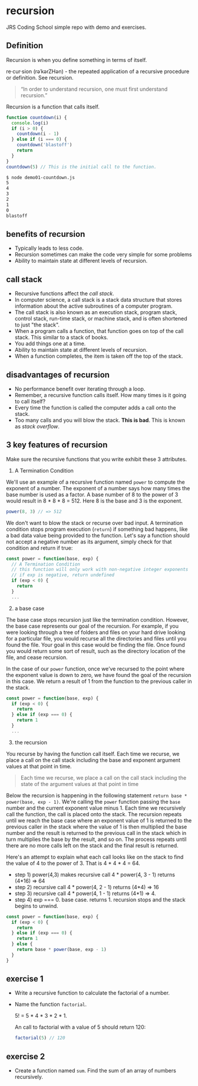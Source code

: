 # recursion

JRS Coding School simple repo with demo and exercises.

## Definition

Recursion is when you define something in terms of itself.

re·cur·sion (rəˈkərZHən) - the repeated application of a recursive procedure or definition. See recursion.

> “In order to understand recursion, one must first understand recursion.”

Recursion is a function that calls itself.

```js
function countdown(i) {
  console.log(i)
  if (i > 0) {
    countdown(i - 1)
  } else if (i === 0) {
    countdown('blastoff')
    return
  }
}
countdown(5) // This is the initial call to the function.
```

```bash
$ node demo01-countdown.js
5
4
3
2
1
0
blastoff
```

## benefits of recursion

* Typically leads to less code.
* Recursion sometimes can make the code very simple for some problems
* Ability to maintain state at different levels of recursion.

## call stack

* Recursive functions affect the _call stack_.
* In computer science, a call stack is a stack data structure that stores information about the active subroutines of a computer program.
* The call stack is also known as an execution stack, program stack, control stack, run-time stack, or machine stack, and is often shortened to just "the stack".
* When a program calls a function, that function goes on top of the call stack. This similar to a stack of books.
* You add things one at a time.
* Ability to maintain state at different levels of recursion.
* When a function completes, the item is taken off the top of the stack.

## disadvantages of recursion

* No performance benefit over iterating through a loop.
* Remember, a recursive function calls itself. How many times is it going to call itself?
* Every time the function is called the computer adds a call onto the stack.
* Too many calls and you will blow the stack. **This is bad**. This is known as _stack overflow_.

## 3 key features of recursion

Make sure the recursive functions that you write exhibit these 3 attributes.

1. A Termination Condition

We'll use an example of a recursive function named `power` to compute the exponent of a number. The exponent of a number says how many times the base number is used as a factor. A base number of 8 to the power of 3 would result in 8 \* 8 \* 8 = 512. Here 8 is the base and 3 is the exponent.

```js
power(8, 3) // => 512
```

We don't want to blow the stack or recurse over bad input. A termination condition stops program execution (`return`) if something bad happens, like a bad data value being provided to the function. Let's say a function should not accept a negative number as its argument, simply check for that condition and return if true:

```js
const power = function(base, exp) {
  // A Termination Condition
  // this function will only work with non-negative integer exponents
  // if exp is negative, return undefined
  if (exp < 0) {
    return
  }
  ...
```

2. a base case

The base case stops recursion just like the termination condition. However, the base case represents our goal of the recursion. For example, if you were looking through a tree of folders and files on your hard drive looking for a particular file, you would recurse all the directories and files until you found the file. Your goal in this case would be finding the file. Once found you would return some sort of result, such as the directory location of the file, and cease recursion.

In the case of our `power` function, once we’ve recursed to the point where the exponent value is down to zero, we have found the goal of the recursion in this case. We return a result of 1 from the function to the previous caller in the stack.

```js
const power = function(base, exp) {
  if (exp < 0) {
    return
  } else if (exp === 0) {
    return 1
  }
  ...
```

3. the recursion

You recurse by having the function call itself. Each time we recurse, we place a call on the call stack including the base and exponent argument values at that point in time.

> Each time we recurse, we place a call on the call stack including the state of the argument values at that point in time

Below the recursion is happening in the following statement `return base * power(base, exp - 1)`. We're calling the `power` function passing the `base` number and the current exponent value minus 1. Each time we recursively call the function, the call is placed onto the stack. The recursion repeats until we reach the base case where an exponent value of 1 is returned to the previous caller in the stack where the value of 1 is then multiplied the base number and the result is returned to the previous call in the stack which in turn multiplies the base by the result, and so on. The process repeats until there are no more calls left on the stack and the final result is returned.

Here's an attempt to explain what each call looks like on the stack to find the value of 4 to the power of 3. That is 4 \* 4 \* 4 = 64.

* step 1) power(4,3) makes recursive call 4 \* power(4, 3 - 1) returns (4\*16) => 64
* step 2) recursive call 4 \* power(4, 2 - 1) returns (4\*4) => 16
* step 3) recursive call 4 \* power(4, 1 - 1) returns (4\*1) => 4.
* step 4) exp === 0. base case. returns 1. recursion stops and the stack begins to unwind.

```js
const power = function(base, exp) {
  if (exp < 0) {
    return
  } else if (exp === 0) {
    return 1
  } else {
    return base * power(base, exp - 1)
  }
}
```

## exercise 1

* Write a recursive function to calculate the factorial of a number.
* Name the function `factorial`.

  5! = 5 \* 4 \* 3 \* 2 \* 1.

  An call to factorial with a value of 5 should return 120:

  ```js
  factorial(5) // 120
  ```

## exercise 2

* Create a function named `sum`. Find the sum of an array of numbers recursively.
